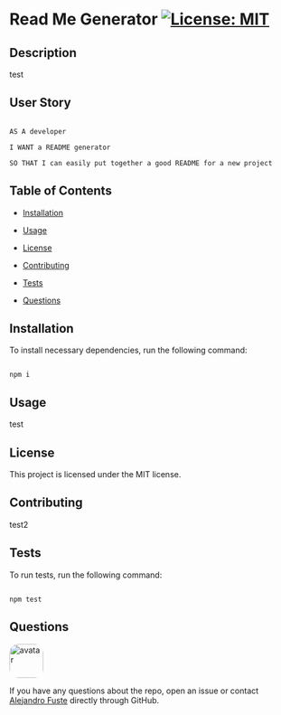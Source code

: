 
# Read Me Generator [![License: MIT](https://img.shields.io/badge/License-MIT-blue.svg)](https://opensource.org/licenses/MIT)


## Description 

test

## User Story

```

AS A developer

I WANT a README generator

SO THAT I can easily put together a good README for a new project

```

## Table of Contents

* [Installation](#installation)

* [Usage](#usage)

* [License](#license)

* [Contributing](#contributing)

* [Tests](#tests)

* [Questions](#questions)

## Installation

To install necessary dependencies, run the following command:

```

npm i

```

## Usage

test

## License

This project is licensed under the MIT license.

## Contributing

test2

## Tests 

To run tests, run the following command:

```

npm test

```

## Questions

<img src="https://avatars2.githubusercontent.com/u/48495840?v=4" alt="avatar" style="border-radius: 16px" width="60"/>

If you have any questions about the repo, open an issue or contact [Alejandro Fuste](https://github.com/Alejandro-Fuste) directly through GitHub.

